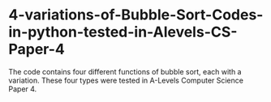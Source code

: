 # 4-variations-of-Bubble-Sort-Codes-in-python-tested-in-Alevels-CS-Paper-4

The code contains four different functions of bubble sort, each with a variation. These four types were tested in A-Levels Computer Science Paper 4.
